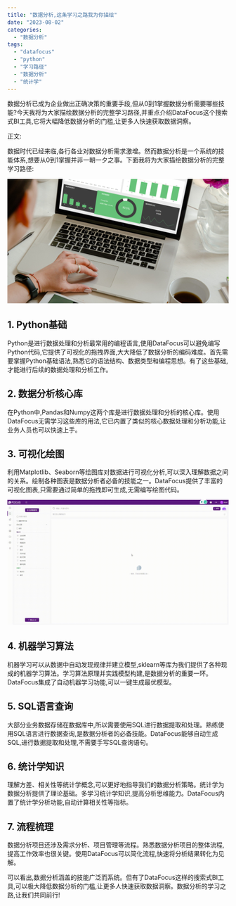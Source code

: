 ```yaml
---
title: "数据分析,这条学习之路我为你描绘"
date: "2023-08-02"
categories: 
  - "数据分析"
tags: 
  - "datafocus"
  - "python"
  - "学习路径"
  - "数据分析"
  - "统计学"
---
```


数据分析已成为企业做出正确决策的重要手段,但从0到1掌握数据分析需要哪些技能?今天我将为大家描绘数据分析的完整学习路径,并重点介绍DataFocus这个搜索式BI工具,它将大幅降低数据分析的门槛,让更多人快速获取数据洞察。

正文:

数据时代已经来临,各行各业对数据分析需求激增。然而数据分析是一个系统的技能体系,想要从0到1掌握并非一朝一夕之事。下面我将为大家描绘数据分析的完整学习路径:

![封面](images/1661242604-pexels-antoni-shkraba-4348403-scaled.jpg)

## 1\. Python基础

Python是进行数据处理和分析最常用的编程语言,使用DataFocus可以避免编写Python代码,它提供了可视化的拖拽界面,大大降低了数据分析的编码难度。首先需要掌握Python基础语法,熟悉它的语法结构、数据类型和编程思想。有了这些基础,才能进行后续的数据处理和分析工作。

## 2\. 数据分析核心库

在Python中,Pandas和Numpy这两个库是进行数据处理和分析的核心库。使用DataFocus无需学习这些库的用法,它已内置了类似的核心数据处理和分析功能,让业务人员也可以快速上手。

## 3\. 可视化绘图

利用Matplotlib、Seaborn等绘图库对数据进行可视化分析,可以深入理解数据之间的关系。绘制各种图表是数据分析者必备的技能之一。DataFocus提供了丰富的可视化图表,只需要通过简单的拖拽即可生成,无需编写绘图代码。

![](images/1684825811-GIF%E5%9B%BE2-14-%E5%B0%8F%E6%85%A7-%E5%8C%BB%E7%96%97.gif)

## 4\. 机器学习算法

机器学习可以从数据中自动发现规律并建立模型,sklearn等库为我们提供了各种现成的机器学习算法。学习算法原理并实践模型构建,是数据分析的重要一环。DataFocus集成了自动机器学习功能,可以一键生成最优模型。

## 5\. SQL语言查询

大部分业务数据存储在数据库中,所以需要使用SQL进行数据提取和处理。熟练使用SQL语言进行数据查询,是数据分析者的必备技能。DataFocus能够自动生成SQL,进行数据提取和处理,不需要手写SQL查询语句。

## 6\. 统计学知识

理解方差、相关性等统计学概念,可以更好地指导我们的数据分析策略。统计学为数据分析提供了理论基础。多学习统计学知识,提高分析思维能力。DataFocus内置了统计学分析功能,自动计算相关性等指标。

## 7\. 流程梳理

数据分析项目还涉及需求分析、项目管理等流程。熟悉数据分析项目的整体流程,提高工作效率也很关键。使用DataFocus可以简化流程,快速将分析结果转化为见解。

可以看出,数据分析涵盖的技能广泛而系统。但有了DataFocus这样的搜索式BI工具,可以极大降低数据分析的门槛,让更多人快速获取数据洞察。数据分析的学习之路,让我们共同前行!
